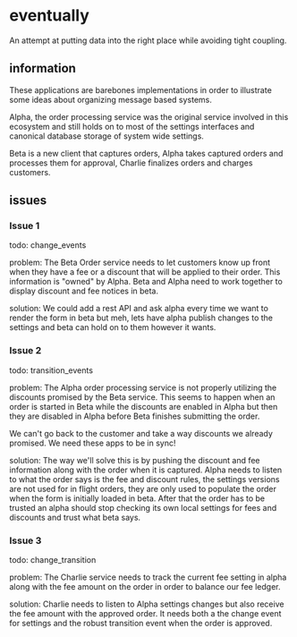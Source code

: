 # eventually

An attempt at putting data into the right place while avoiding tight coupling.

## information

These applications are barebones implementations in order to illustrate some ideas about organizing message based systems.

Alpha, the order processing service was the original service involved in this ecosystem and still holds on to most of the settings interfaces and canonical database storage of system wide settings.

Beta is a new client that captures orders, Alpha takes captured orders and processes them for approval, Charlie finalizes orders and charges customers.

## issues

### Issue 1
todo: change_events

problem: The Beta Order service needs to let customers know up front when they have a fee or a discount that will be applied to their order. This information is "owned" by Alpha. Beta and Alpha need to work together to display discount and fee notices in beta.

solution: We could add a rest API and ask alpha every time we want to render the form in beta but meh, lets have alpha publish changes to the settings and beta can hold on to them however it wants.


### Issue 2
todo: transition_events

problem: The Alpha order processing service is not properly utilizing the discounts promised by the Beta service. This seems to happen when an order is started in Beta while the discounts are enabled in Alpha but then they are disabled in Alpha before Beta finishes submitting the order.

We can't go back to the customer and take a way discounts we already promised. We need these apps to be in sync!

solution: The way we'll solve this is by pushing the discount and fee information along with the order when it is captured. Alpha needs to listen to what the order says is the fee and discount rules, the settings versions are not used for in flight orders, they are only used to populate the order when the form is initially loaded in beta. After that the order has to be trusted an alpha should stop checking its own local settings for fees and discounts and trust what beta says.


### Issue 3
todo: change_transition

problem: The Charlie service needs to track the current fee setting in alpha along with the fee amount on the order in order to balance our fee ledger.

solution: Charlie needs to listen to Alpha settings changes but also receive the fee amount with the approved order. It needs both a the change event for settings and the robust transition event when the order is approved.

